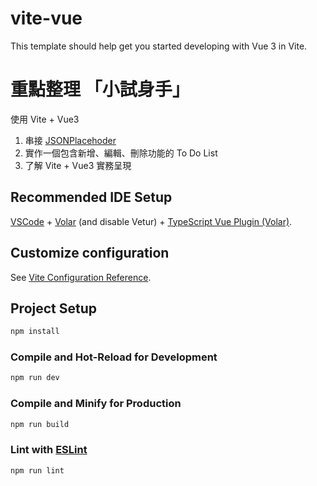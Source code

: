 # vite-vue

This template should help get you started developing with Vue 3 in Vite.

# 重點整理 「小試身手」
使用 Vite + Vue3
1. 串接 [JSONPlacehoder](https://jsonplaceholder.typicode.com/)
2. 實作一個包含新增、編輯、刪除功能的 To Do List
3. 了解  Vite + Vue3 實務呈現

## Recommended IDE Setup

[VSCode](https://code.visualstudio.com/) + [Volar](https://marketplace.visualstudio.com/items?itemName=Vue.volar) (and disable Vetur) + [TypeScript Vue Plugin (Volar)](https://marketplace.visualstudio.com/items?itemName=Vue.vscode-typescript-vue-plugin).

## Customize configuration

See [Vite Configuration Reference](https://vitejs.dev/config/).

## Project Setup

```sh
npm install
```

### Compile and Hot-Reload for Development

```sh
npm run dev
```

### Compile and Minify for Production

```sh
npm run build
```

### Lint with [ESLint](https://eslint.org/)

```sh
npm run lint
```
